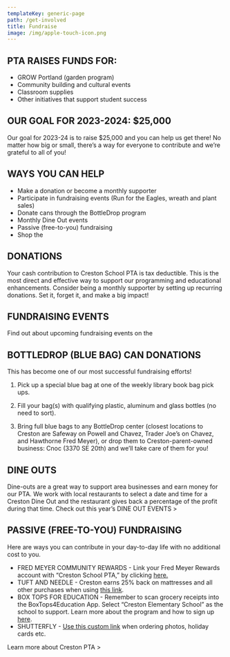 ```yaml
---
templateKey: generic-page
path: /get-involved
title: Fundraise
image: /img/apple-touch-icon.png
---
```


## PTA RAISES FUNDS FOR:

- GROW Portland (garden program)
- Community building and cultural events
- Classroom supplies
- Other initiatives that support student success

## OUR GOAL FOR 2023-2024: $25,000

Our goal for 2023-24 is to raise $25,000 and you can help us get there! No matter how big or small, there’s a way for everyone to contribute and we’re grateful to all of you!

## WAYS YOU CAN HELP

- Make a donation or become a monthly supporter
- Participate in fundraising events (Run for the Eagles, wreath and plant sales)
- Donate cans through the BottleDrop program
- Monthly Dine Out events
- Passive (free-to-you) fundraising
- Shop the <CRESTON STORE>

## DONATIONS

Your cash contribution to Creston School PTA is tax deductible. This is the most direct and effective way to support our programming and educational enhancements. Consider being a monthly supporter by setting up recurring donations. Set it, forget it, and make a big impact!

<MAKE A DONATION >

<BECOME A MONTHLY SUPPORTER>

## FUNDRAISING EVENTS

Find out about upcoming fundraising events on the <PTA Calendar>

## BOTTLEDROP (BLUE BAG) CAN DONATIONS

This has become one of our most successful fundraising efforts!

1. Pick up a special blue bag at one of the weekly library book bag pick ups.
2. Fill your bag(s) with qualifying plastic, aluminum and glass bottles (no need to sort).

3. Bring full blue bags to any BottleDrop center (closest locations to Creston are Safeway on Powell and Chavez, Trader Joe’s on Chavez, and Hawthorne Fred Meyer), or drop them to Creston-parent-owned business: Cnoc (3370 SE 20th) and we’ll take care of them for you!

## DINE OUTS

Dine-outs are a great way to support area businesses and earn money for our PTA. We work with local restaurants to select a date and time for a Creston Dine Out and the restaurant gives back a percentage of the profit during that time. Check out this year’s DINE OUT EVENTS >

## PASSIVE (FREE-TO-YOU) FUNDRAISING 

Here are ways you can contribute in your day-to-day life with no additional cost to you.

- FRED MEYER COMMUNITY REWARDS - Link your Fred Meyer Rewards account with “Creston School PTA,” by clicking [here.](https://www.fredmeyer.com/i/community/community-rewards)
- TUFT AND NEEDLE - Creston earns 25% back on mattresses and all other purchases when using [this link](https://tuftandneedle.attfm2.net/crestonel).
- BOX TOPS FOR EDUCATION - Remember to scan grocery receipts into the BoxTops4Education App. Select “Creston Elementary School” as the school to support. Learn more about the program and how to sign up [here](https://www.boxtops4education.com/).
- SHUTTERFLY - [Use this custom link](https://shareasale.com/r.cfm?b=82482&u=2627674&m=12808&urllink=www%2Eshutterfly%2Ecom%2F&afftrack=) when ordering photos, holiday cards etc.

<SHOP THE CRESTON STORE>

Learn more about Creston PTA >
